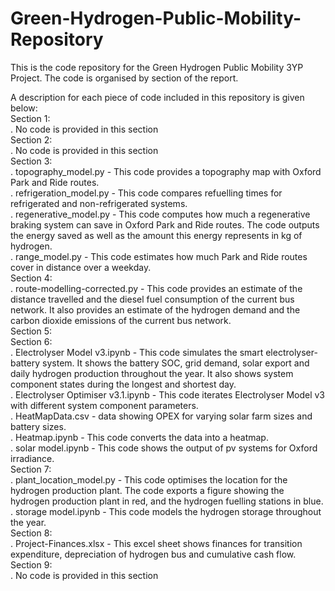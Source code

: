 # Green-Hydrogen-Public-Mobility-Repository
This is the code repository for the Green Hydrogen Public Mobility 3YP Project. The code is organised by section of the report.

A description for each piece of code included in this repository is given below:\
Section 1:\
. No code is provided in this section\
Section 2:\
. No code is provided in this section\
Section 3:\
. topography_model.py - This code provides a topography map with Oxford Park and Ride routes.\
. refrigeration_model.py - This code compares refuelling times for refrigerated and non-refrigerated systems.\
. regenerative_model.py - This code computes how much a regenerative braking system can save in Oxford Park and Ride routes. The code outputs the energy saved as well as the amount this energy represents in kg of hydrogen. \
. range_model.py - This code estimates how much Park and Ride routes cover in distance over a weekday. \
Section 4:\
. route-modelling-corrected.py - This code provides an estimate of the distance travelled and the diesel fuel consumption of the current bus network. It also provides an estimate of the hydrogen demand and the carbon dioxide emissions of the current bus network.\
Section 5:\
Section 6:\
. Electrolyser Model v3.ipynb - This code simulates the smart electrolyser-battery system. It shows the battery SOC, grid demand, solar export and daily hydrogen production throughout the year. It also shows system component states during the longest and shortest day. \
. Electrolyser Optimiser v3.1.ipynb - This code iterates Electrolyser Model v3 with different system component parameters. \
. HeatMapData.csv - data showing OPEX for varying solar farm sizes and battery sizes.\
. Heatmap.ipynb - This code converts the data into a heatmap. \
. solar model.ipynb - This code shows the output of pv systems for Oxford irradiance.\
Section 7:\
. plant_location_model.py - This code optimises the location for the hydrogen production plant. The code exports a figure showing the hydrogen production plant in red, and the hydrogen fuelling stations in blue. \
. storage model.ipynb - This code models the hydrogen storage throughout the year.\
Section 8:\
. Project-Finances.xlsx - This excel sheet shows finances for transition expenditure, depreciation of hydrogen bus and cumulative cash flow. \
Section 9:\
. No code is provided in this section
